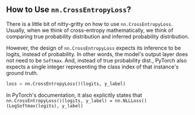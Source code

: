 ## How to Use `nn.CrossEntropyLoss`?
There is a little bit of nitty-gritty on how to use `nn.CrossEntropyLoss`.
Usually, when we think of cross-entropy mathematically,
we think of comparing true probability distribution and
inferred probability distribution.

However, the design of `nn.CrossEntropyLoss` expects
its inference to be logits, instead of probability.
In other words, the model's output layer does not need
to be `Softmax`. And, instead of true probability dist.,
PyTorch also expects a single integer representing the
class index of that instance's ground truth.
```python
loss = nn.CrossEntropyLoss()(logits, y_label)
```

In PyTorch's documentation, it also explicitly states
that `nn.CrossEntropyLoss()(logits, y_label) = nn.NLLLoss()(LogSoftmax(logits), y_label)`
